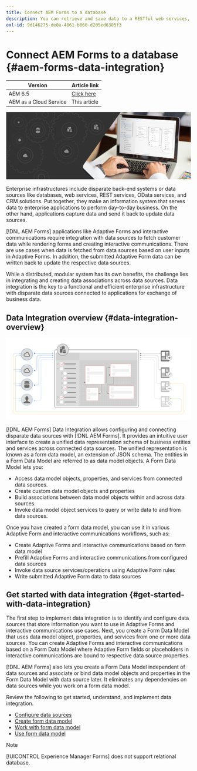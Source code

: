 ```yaml
---
title: Connect AEM Forms to a database
description: You can retrieve and save data to a RESTful web services, SOAP-based web services, and OData services from [!DNL AEM Forms] as a Cloud Service. The service provides a dedicated tool to retrieve, test, validate, and send data to various types of data sources.
exl-id: 9d146275-de0a-4861-b060-d205ed6305f3
---
```

# Connect AEM Forms to a database {#aem-forms-data-integration}

| Version | Article link |
| -------- | ---------------------------- |
| AEM 6.5  |    [Click here](https://experienceleague.adobe.com/docs/experience-manager-65/forms/form-data-model/data-integration.html)                |
| AEM as a Cloud Service     | This article        |


 ![Data Integration](do-not-localize/data-integeration.png)

Enterprise infrastructures include disparate back-end systems or data sources like databases, web services, REST services, OData services, and CRM solutions. Put together, they make an information system that serves data to enterprise applications to perform day-to-day business. On the other hand, applications capture data and send it back to update data sources.

[!DNL AEM Forms] applications like Adaptive Forms and interactive communications require integration with data sources to fetch customer data while rendering forms and creating interactive communications. There are use cases when data is fetched from data sources based on user inputs in Adaptive Forms. In addition, the submitted Adaptive Form data can be written back to update the respective data sources.

While a distributed, modular system has its own benefits, the challenge lies in integrating and creating data associations across data sources. Data integration is the key to a functional and efficient enterprise infrastructure with disparate data sources connected to applications for exchange of business data.

## Data Integration overview {#data-integration-overview}

![aem-forms-data-integeration](assets/aem-forms-data-integeration.png)

[!DNL AEM Forms] Data Integration allows configuring and connecting disparate data sources with [!DNL AEM Forms]. It provides an intuitive user interface to create a unified data representation schema of business entities and services across connected data sources. The unified representation is known as a form data model, an extension of JSON schema. The entities in a Form Data Model are referred to as data model objects. A Form Data Model lets you:

* Access data model objects, properties, and services from connected data sources.
* Create custom data model objects and properties
* Build associations between data model objects within and across data sources.
* Invoke data model object services to query or write data to and from data sources.

Once you have created a form data model, you can use it in various Adaptive Form and interactive communications workflows, such as:

* Create Adaptive Forms and interactive communications based on form data model
* Prefill Adaptive Forms and interactive communications from configured data sources
* Invoke data source services/operations using Adaptive Form rules
* Write submitted Adaptive Form data to data sources

## Get started with data integration {#get-started-with-data-integration}

The first step to implement data integration is to identify and configure data sources that store information you want to use in Adaptive Forms and interactive communications use cases. Next, you create a Form Data Model that uses data model object, properties, and services from one or more data sources. You can create Adaptive Forms and interactive communications based on a Form Data Model where Adaptive Form fields or placeholders in interactive communications are bound to respective data source properties.

[!DNL AEM Forms] also lets you create a Form Data Model independent of data sources and associate or bind data model objects and properties in the Form Data Model with data source later. It eliminates any dependencies on data sources while you work on a form data model.

Review the following to get started, understand, and implement data integration.

* [Configure data sources](configure-data-sources.md)
* [Create form data model](create-form-data-models.md)
* [Work with form data model](work-with-form-data-model.md)
* [Use form data model](using-form-data-model.md)

>[!NOTE]
>
>[!UICONTROL Experience Manager Forms] does not support relational database.

